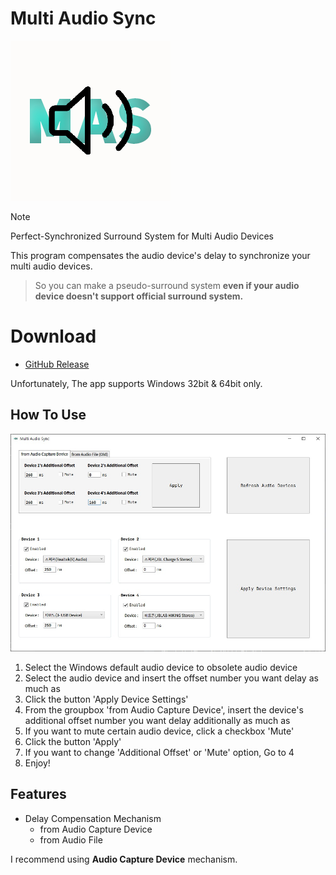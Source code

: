 # Multi Audio Sync
![mas](https://github.com/MineEric64/MultiAudioSync/blob/main/docs/mas.png?raw=true)
 > [!NOTE]
 > Perfect-Synchronized Surround System for Multi Audio Devices

This program compensates the audio device's delay to synchronize your multi audio devices.
> So you can make a pseudo-surround system **even if your audio device doesn't support official surround system.**

# Download
- [GitHub Release](https://github.com/MineEric64/MultiAudioSync/releases/download/v1.0.5/MultiAudioSync.v1.0.5.x64.zip)

Unfortunately, The app supports Windows 32bit & 64bit only.

## How To Use
![image1](https://github.com/MineEric64/MultiAudioSync/blob/main/docs/image1.jpg?raw=true)

1. Select the Windows default audio device to obsolete audio device
2. Select the audio device and insert the offset number you want delay as much as
3. Click the button 'Apply Device Settings'
4. From the groupbox 'from Audio Capture Device', insert the device's additional offset number you want delay additionally as much as
5. If you want to mute certain audio device, click a checkbox 'Mute'
6. Click the button 'Apply'
7. If you want to change 'Additional Offset' or 'Mute' option, Go to 4
8. Enjoy!

## Features
- Delay Compensation Mechanism
  - from Audio Capture Device
  - from Audio File

I recommend using **Audio Capture Device** mechanism.
